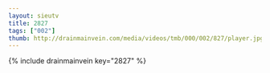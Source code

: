 ```yaml
--- 
layout: sieutv
title: 2827
tags: ["002"]
thumb: http://drainmainvein.com/media/videos/tmb/000/002/827/player.jpg
---
```

{% include drainmainvein key="2827" %} 
